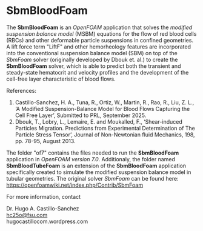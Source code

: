 # SbmBloodFoam
The **SbmBloodFoam** is an *OpenFOAM* application that solves the *modified suspension balance model* (MSBM) equations for the flow of red blood 
cells (RBCs) and other deformable particle suspensions in confined geometries. A lift force term "LiftF" and other hemorheology features
are incorporated into the conventional suspension balance model (SBM) on top of the *SbmFoam* solver (originally developed by Dbouk et. al.)
to create the **SbmBloodFoam** solver, which is able to predict both the transient and steady-state hematocrit and velocity profiles and the 
development of the cell-free layer characteristic of blood flows.

References:
1. Castillo-Sanchez, H. A., Tuna, R., Ortiz, W., Martin, R., Rao, R., Liu, Z. L.,
    ‘A Modified Suspension-Balance Model for Blood Flows Capturing the Cell Free Layer’,
    Submitted to PRL, September 2025.
2. Dbouk, T., Lobry, L., Lemaire, E. and Moukalled, F., ‘Shear-induced Particles 
    Migration. Predictions from Experimental Determination of The Particle Stress Tensor’, 
    Journal of Non-Newtonian fluid Mechanics, 198, pp. 78-95, August 2013.

The folder "of7" contains the files needed to run the **SbmBloodFoam** application in *OpenFOAM version 7.0*. 
Additionaly, the folder named **SbmBloodTubeFoam** is an extension of the **SbmBloodFoam** application 
specifically created to simulate the modified suspension balance model in tubular geometries.
The original solver *SbmFoam* can be found here: https://openfoamwiki.net/index.php/Contrib/SbmFoam

For more information, contact

Dr. Hugo A. Castillo-Sanchez \
hc25o@fsu.com \
hugocastillocom.wordpress.com
